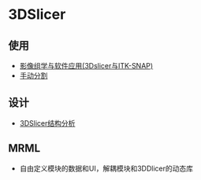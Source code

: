 # 3DSlicer
## 使用
* [影像组学与软件应用(3Dslicer与ITK-SNAP)](https://space.bilibili.com/457090144/channel/collectiondetail?sid=668431)
* [手动分割](https://blog.csdn.net/CQUSongYuxin/article/details/108100302)

## 设计
* [3DSlicer结构分析](https://www.docin.com/p-1519921550.html)

## MRML
* 自由定义模块的数据和UI，解耦模块和3DDlicer的动态库
